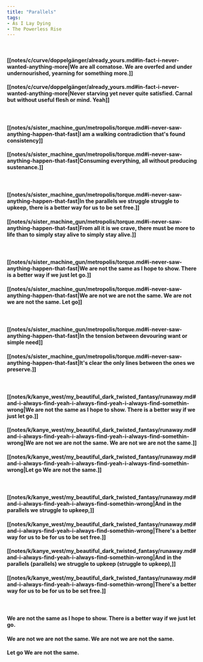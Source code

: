 ```yaml
---
title: "Parallels"
tags:
- As I Lay Dying
- The Powerless Rise
---
```

&nbsp;
#### [[notes/c/curve/doppelgänger/already_yours.md#in-fact-i-never-wanted-anything-more|We are all comatose. We are overfed and under undernourished, yearning for something more.]]
#### [[notes/c/curve/doppelgänger/already_yours.md#in-fact-i-never-wanted-anything-more|Never starving yet never quite satisfied. Carnal but without useful flesh or mind. Yeah]]
&nbsp;
#### [[notes/s/sister_machine_gun/metropolis/torque.md#i-never-saw-anything-happen-that-fast|I am a walking contradiction that's found consistency]]
#### [[notes/s/sister_machine_gun/metropolis/torque.md#i-never-saw-anything-happen-that-fast|Consuming everything, all without producing sustenance.]]
&nbsp;
#### [[notes/s/sister_machine_gun/metropolis/torque.md#i-never-saw-anything-happen-that-fast|In the parallels we struggle  struggle to upkeep, there is a better way for us to be set free.]]
#### [[notes/s/sister_machine_gun/metropolis/torque.md#i-never-saw-anything-happen-that-fast|From all it is we crave, there must be more to life than to simply stay alive  to simply stay alive.]]
&nbsp;
#### [[notes/s/sister_machine_gun/metropolis/torque.md#i-never-saw-anything-happen-that-fast|We are not the same as I hope to show. There is a better way if we just let go.]]
#### [[notes/s/sister_machine_gun/metropolis/torque.md#i-never-saw-anything-happen-that-fast|We are not  we are not the same. We are not  we are not the same. Let go]]
&nbsp;
#### [[notes/s/sister_machine_gun/metropolis/torque.md#i-never-saw-anything-happen-that-fast|In the tension between devouring want or simple need]]
#### [[notes/s/sister_machine_gun/metropolis/torque.md#i-never-saw-anything-happen-that-fast|It's clear the only lines between the ones we preserve.]]
&nbsp;
#### [[notes/k/kanye_west/my_beautiful_dark_twisted_fantasy/runaway.md#and-i-always-find-yeah-i-always-find-yeah-i-always-find-somethin-wrong|We are not the same as I hope to show. There is a better way if we just let go.]]
#### [[notes/k/kanye_west/my_beautiful_dark_twisted_fantasy/runaway.md#and-i-always-find-yeah-i-always-find-yeah-i-always-find-somethin-wrong|We are not  we are not the same. We are not  we are not the same.]]
#### [[notes/k/kanye_west/my_beautiful_dark_twisted_fantasy/runaway.md#and-i-always-find-yeah-i-always-find-yeah-i-always-find-somethin-wrong|Let go  We are not the same.]]
&nbsp;
#### [[notes/k/kanye_west/my_beautiful_dark_twisted_fantasy/runaway.md#and-i-always-find-yeah-i-always-find-somethin-wrong|And in the parallels we struggle to upkeep,]]
#### [[notes/k/kanye_west/my_beautiful_dark_twisted_fantasy/runaway.md#and-i-always-find-yeah-i-always-find-somethin-wrong|There's a better way for us to be  for us to be set free.]]
#### [[notes/k/kanye_west/my_beautiful_dark_twisted_fantasy/runaway.md#and-i-always-find-yeah-i-always-find-somethin-wrong|And in the parallels (parallels) we struggle to upkeep (struggle to upkeep),]]
#### [[notes/k/kanye_west/my_beautiful_dark_twisted_fantasy/runaway.md#and-i-always-find-yeah-i-always-find-somethin-wrong|There's a better way for us to be  for us to be set free.]]
&nbsp;
#### We are not the same as I hope to show. There is a better way if we just let go.
#### We are not  we are not the same. We are not  we are not the same.
#### Let go  We are not the same.
